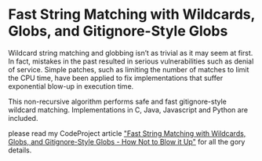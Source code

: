 # Fast String Matching with Wildcards, Globs, and Gitignore-Style Globs

Wildcard string matching and globbing isn’t as trivial as it may seem at first. In fact, mistakes in the past resulted in serious vulnerabilities such as denial of service. Simple patches, such as limiting the number of matches to limit the CPU time, have been applied to fix implementations that suffer exponential blow-up in execution time.

This non-recursive algorithm performs safe and fast gitignore-style wildcard matching.  Implementations in C, Java, Javascript and Python are included.

please read my CodeProject article ["Fast String Matching with Wildcards, Globs, and Gitignore-Style Globs - How Not to Blow it Up"](https://www.codeproject.com/Articles/5163931/Fast-String-Matching-with-Wildcards-Globs-and-Giti?msg=5870295#xx5870295xx) for all the gory details.

